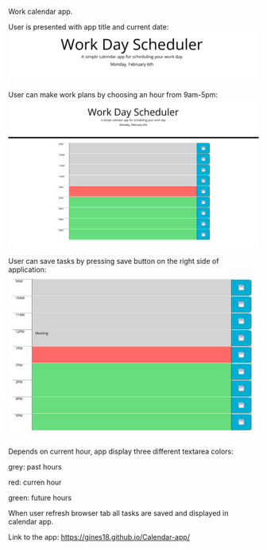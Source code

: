 Work calendar app.

User is presented with app title and current date:
<img src="https://github.com/gines18/Calendar-app/blob/main/img/Screenshot%202023-02-06%20at%201.30.21%20pm.png">

User can make work plans by choosing an hour from 9am-5pm:
<img src="https://github.com/gines18/Calendar-app/blob/main/img/Screenshot%202023-02-06%20at%201.09.49%20pm.png">

User can save tasks by pressing save button on the right side of application:
<img src="https://github.com/gines18/Calendar-app/blob/main/img/Screenshot%202023-02-06%20at%201.30.03%20pm.png">

Depends on current hour, app display three different textarea colors:

grey: past hours

red: curren hour

green: future hours

When user refresh browser tab all tasks are saved and displayed in calendar app.


Link to the app: 
https://gines18.github.io/Calendar-app/
